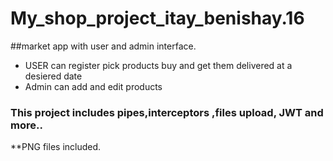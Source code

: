 # My_shop_project_itay_benishay.16

##market app with user and admin interface.
  - USER can register pick products buy and get them delivered at a desiered date
  - Admin can add and edit products

### This project includes pipes,interceptors ,files upload, JWT and more..

**PNG files included.

